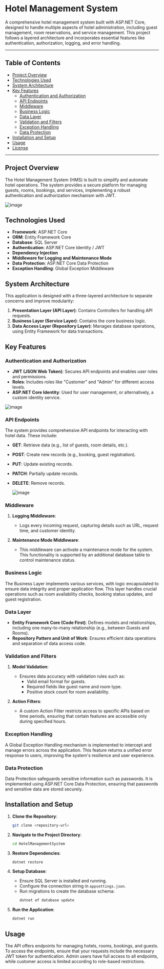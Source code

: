 
# Hotel Management System

A comprehensive hotel management system built with ASP.NET Core, designed to handle multiple aspects of hotel administration, including guest management, room reservations, and service management. This project follows a layered architecture and incorporates essential features like authentication, authorization, logging, and error handling.

---

## Table of Contents
- [Project Overview](#project-overview)
- [Technologies Used](#technologies-used)
- [System Architecture](#system-architecture)
- [Key Features](#key-features)
  - [Authentication and Authorization](#authentication-and-authorization)
  - [API Endpoints](#api-endpoints)
  - [Middleware](#middleware)
  - [Business Logic](#business-logic)
  - [Data Layer](#data-layer)
  - [Validation and Filters](#validation-and-filters)
  - [Exception Handling](#exception-handling)
  - [Data Protection](#data-protection)
- [Installation and Setup](#installation-and-setup)
- [Usage](#usage)
- [License](#license)

---

## Project Overview

The Hotel Management System (HMS) is built to simplify and automate hotel operations. The system provides a secure platform for managing guests, rooms, bookings, and services, implementing a robust authentication and authorization mechanism with JWT.


![image](https://github.com/user-attachments/assets/fd2da52c-3ede-4dbb-a15f-a0a4a10893a0)




## Technologies Used

- **Framework**: ASP.NET Core
- **ORM**: Entity Framework Core
- **Database**: SQL Server
- **Authentication**: ASP.NET Core Identity / JWT
- **Dependency Injection**
- **Middleware for Logging and Maintenance Mode**
- **Data Protection**: ASP.NET Core Data Protection
- **Exception Handling**: Global Exception Middleware

## System Architecture

This application is designed with a three-layered architecture to separate concerns and improve modularity:

1. **Presentation Layer (API Layer)**: Contains Controllers for handling API requests.
2. **Business Layer (Service Layer)**: Contains the core business logic.
3. **Data Access Layer (Repository Layer)**: Manages database operations, using Entity Framework for data transactions.

## Key Features

### Authentication and Authorization

- **JWT (JSON Web Token)**: Secures API endpoints and enables user roles and permissions.
- **Roles**: Includes roles like "Customer" and "Admin" for different access levels.
- **ASP.NET Core Identity**: Used for user management, or alternatively, a custom identity service.

![image](https://github.com/user-attachments/assets/2efe551b-eddf-45d9-b303-5ea1a635815e)



### API Endpoints

The system provides comprehensive API endpoints for interacting with hotel data. These include:

- **GET**: Retrieve data (e.g., list of guests, room details, etc.).
- **POST**: Create new records (e.g., booking, guest registration).
- **PUT**: Update existing records.
- **PATCH**: Partially update records.
- **DELETE**: Remove records.

  ![image](https://github.com/user-attachments/assets/b10fbb12-5cf7-490b-aad1-8348474ba611)


### Middleware

1. **Logging Middleware**:
   - Logs every incoming request, capturing details such as URL, request time, and customer identity.

2. **Maintenance Mode Middleware**:
   - This middleware can activate a maintenance mode for the system. This functionality is supported by an additional database table to control maintenance status.

### Business Logic

The Business Layer implements various services, with logic encapsulated to ensure data integrity and proper application flow. This layer handles crucial operations such as room availability checks, booking status updates, and guest registration.

### Data Layer

- **Entity Framework Core (Code First)**: Defines models and relationships, including one many-to-many relationship (e.g., between Guests and Rooms).
- **Repository Pattern and Unit of Work**: Ensures efficient data operations and separation of data access code.

### Validation and Filters

1. **Model Validation**:
   - Ensures data accuracy with validation rules such as:
     - Valid email format for guests.
     - Required fields like guest name and room type.
     - Positive stock count for room availability.

2. **Action Filters**:
   - A custom Action Filter restricts access to specific APIs based on time periods, ensuring that certain features are accessible only during specified hours.

### Exception Handling

A Global Exception Handling mechanism is implemented to intercept and manage errors across the application. This feature returns a unified error response to users, improving the system's resilience and user experience.

### Data Protection

Data Protection safeguards sensitive information such as passwords. It is implemented using ASP.NET Core Data Protection, ensuring that passwords and sensitive data are stored securely.

## Installation and Setup

1. **Clone the Repository**:
   ```bash
   git clone <repository-url>
   ```

2. **Navigate to the Project Directory**:
   ```bash
   cd HotelManagementSystem
   ```

3. **Restore Dependencies**:
   ```bash
   dotnet restore
   ```

4. **Setup Database**:
   - Ensure SQL Server is installed and running.
   - Configure the connection string in `appsettings.json`.
   - Run migrations to create the database schema:
     ```bash
     dotnet ef database update
     ```

5. **Run the Application**:
   ```bash
   dotnet run
   ```

## Usage

The API offers endpoints for managing hotels, rooms, bookings, and guests. To access the endpoints, ensure that your requests include the necessary JWT token for authentication. Admin users have full access to all endpoints, while customer access is limited according to role-based restrictions.

